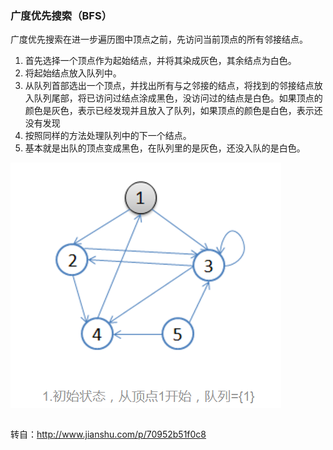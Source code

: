 ### **广度优先搜索（BFS）**

广度优先搜索在进一步遍历图中顶点之前，先访问当前顶点的所有邻接结点。

1. 首先选择一个顶点作为起始结点，并将其染成灰色，其余结点为白色。
2. 将起始结点放入队列中。
3. 从队列首部选出一个顶点，并找出所有与之邻接的结点，将找到的邻接结点放入队列尾部，将已访问过结点涂成黑色，没访问过的结点是白色。如果顶点的颜色是灰色，表示已经发现并且放入了队列，如果顶点的颜色是白色，表示还没有发现
4. 按照同样的方法处理队列中的下一个结点。
5. 基本就是出队的顶点变成黑色，在队列里的是灰色，还没入队的是白色。

![](/assets/import123.png)

```

```

转自：http://www.jianshu.com/p/70952b51f0c8




